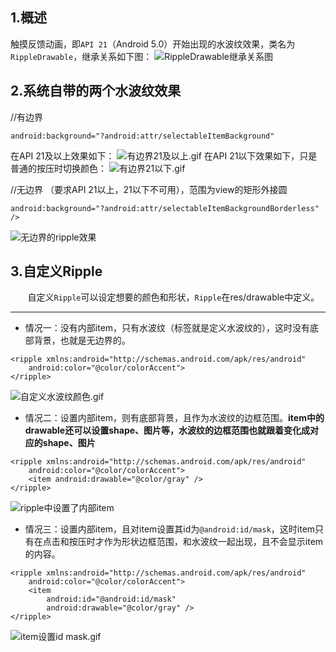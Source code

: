 ## 1.概述
触摸反馈动画，即`API 21`（Android 5.0）开始出现的水波纹效果，类名为`RippleDrawable`，继承关系如下图：
![RippleDrawable继承关系图](https://upload-images.jianshu.io/upload_images/3468445-65287d6e6957fb4c.jpg?imageMogr2/auto-orient/strip%7CimageView2/2/w/1240)
## 2.系统自带的两个水波纹效果
//有边界
```
android:background="?android:attr/selectableItemBackground"
```
在API 21及以上效果如下：
![有边界21及以上.gif](https://upload-images.jianshu.io/upload_images/3468445-f215f9edaf460031.gif?imageMogr2/auto-orient/strip)
在API 21以下效果如下，只是普通的按压时切换颜色：
![有边界21以下.gif](https://upload-images.jianshu.io/upload_images/3468445-d5c835f40d59bcb0.gif?imageMogr2/auto-orient/strip)

//无边界 （要求API 21以上，21以下不可用），范围为view的矩形外接圆
```
android:background="?android:attr/selectableItemBackgroundBorderless" />
```
![无边界的ripple效果](https://upload-images.jianshu.io/upload_images/3468445-d52f26fcacccc8bb.gif?imageMogr2/auto-orient/strip)
## 3.自定义Ripple
&#160; &#160; &#160; &#160;自定义`Ripple`可以设定想要的颜色和形状，`Ripple`在res/drawable中定义。

-------------------------------------
* 情况一：没有内部item，只有水波纹（<ripple>标签就是定义水波纹的），这时没有底部背景，也就是无边界的。
```
<ripple xmlns:android="http://schemas.android.com/apk/res/android"
    android:color="@color/colorAccent">
</ripple>
```
![自定义水波纹颜色.gif](https://upload-images.jianshu.io/upload_images/3468445-0501b126a759756e.gif?imageMogr2/auto-orient/strip)

* 情况二：设置内部item，则有底部背景，且作为水波纹的边框范围。**item中的drawable还可以设置shape、图片等，水波纹的边框范围也就跟着变化成对应的shape、图片**
```
<ripple xmlns:android="http://schemas.android.com/apk/res/android"
    android:color="@color/colorAccent">
    <item android:drawable="@color/gray" />
</ripple>
```
![ripple中设置了内部item](https://upload-images.jianshu.io/upload_images/3468445-581566869d78292c.gif?imageMogr2/auto-orient/strip)

* 情况三：设置内部item，且对item设置其id为`@android:id/mask`，这时item只有在点击和按压时才作为形状边框范围，和水波纹一起出现，且不会显示item的内容。
```
<ripple xmlns:android="http://schemas.android.com/apk/res/android"
    android:color="@color/colorAccent">
    <item
        android:id="@android:id/mask"
        android:drawable="@color/gray" />
</ripple>
```
![item设置id mask.gif](https://upload-images.jianshu.io/upload_images/3468445-f20cd74609fde967.gif?imageMogr2/auto-orient/strip)


